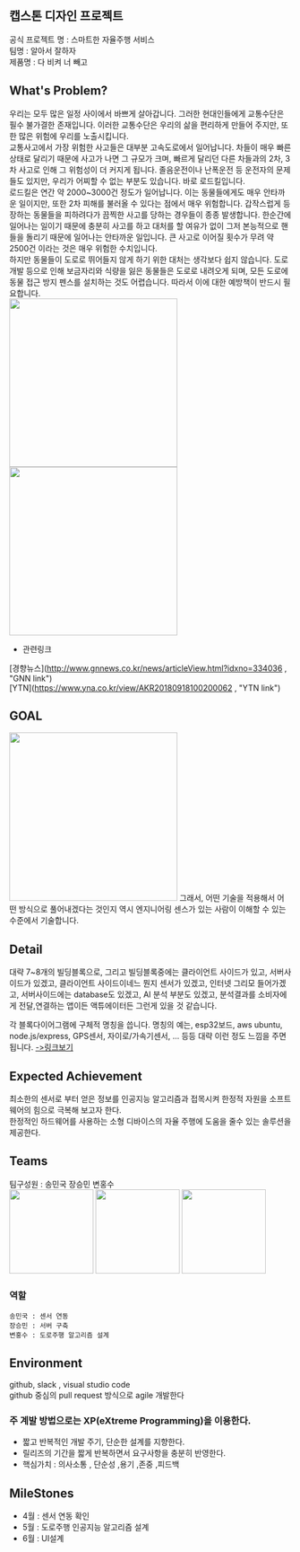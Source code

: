 ## 캡스톤 디자인 프로젝트 

  공식 프로젝트 명 : 스마트한 자율주행 서비스    
  팀명 :  알아서 잘하자    
  제품명 : 다 비켜 너 빼고    

  
## What's Problem? 
   
  우리는 모두 많은 일정 사이에서 바쁘게 살아갑니다. 그러한 현대인들에게 교통수단은 필수 불가결한 존재입니다. 이러한 교통수단은 우리의 삶을 편리하게 만들어 주지만, 또한 많은 위험에 우리를 노출시킵니다.    
  교통사고에서 가장 위험한 사고들은 대부분 고속도로에서 일어납니다. 차들이 매우 빠른 상태로 달리기 때문에 사고가 나면 그 규모가 크며, 빠르게 달리던 다른 차들과의 2차, 3차 사고로 인해 그 위험성이 더 커지게 됩니다. 졸음운전이나 난폭운전 등 운전자의 문제들도 있지만, 우리가 어찌할 수 없는 부분도 있습니다. 바로 로드킬입니다.    
  로드킬은 연간 약 2000~3000건 정도가 일어납니다. 이는 동물들에게도 매우 안타까운 일이지만, 또한 2차 피해를 불러올 수 있다는 점에서 매우 위험합니다. 갑작스럽게 등장하는 동물들을 피하려다가 끔찍한 사고를 당하는 경우들이 종종 발생합니다. 한순간에 일어나는 일이기 때문에 충분히 사고를 하고 대처를 할 여유가 없이 그저 본능적으로 핸들을 돌리기 때문에 일어나는 안타까운 일입니다. 큰 사고로 이어질 횟수가 무려 약 2500건 이라는 것은 매우 위험한 수치입니다.    
  하지만 동물들이 도로로 뛰어들지 않게 하기 위한 대처는 생각보다 쉽지 않습니다. 도로 개발 등으로 인해 보금자리와 식량을 잃은 동물들은 도로로 내려오게 되며, 모든 도로에 동물 접근 방지 펜스를 설치하는 것도 어렵습니다. 따라서 이에 대한 예방책이 반드시 필요합니다.    
  <img src="https://github.com/2020Capston6/Capston/blob/master/img/news1.png" width="300" height="300">
  <img src="https://github.com/2020Capston6/Capston/blob/master/img/news2.png" width="300" height="300">
  * 관련링크

  [경향뉴스](http://www.gnnews.co.kr/news/articleView.html?idxno=334036 , "GNN link")     
  [YTN](https://www.yna.co.kr/view/AKR20180918100200062 , "YTN link")

  
  
## GOAL
  <img src="https://github.com/2020Capston6/Capston/blob/master/img/kill_graph.png" width="300" height="300">
  그래서, 어떤 기술을 적용해서 어떤 방식으로 풀어내겠다는 것인지
  역시 엔지니어링 센스가 있는 사람이 이해할 수 있는 수준에서
  기술합니다.
  
## Detail
  
  대략 7~8개의 빌딩블록으로,  그리고 빌딩블록중에는 클라이언트 사이드가 있고, 서버사이드가 있겠고,
  클라이언트 사이드이네느 뭔지 센서가 있겠고, 인터넷 그리모 들어가겠고,  서버사이드에는 database도 있겠고,
  AI 분석 부분도 있겠고, 분석결과를 소비자에게 전달,연결하는 앱이든 액튜에이터든 그런게 있을 것 같습니다.
  
  각 블록다이어그램에 구체적 명칭을 씁니다.  명칭의 예는, esp32보드,  aws ubuntu, node.js/express, GPS센서, 자이로/가속기센서, ... 등등
  대략 이런 정도 느낌을 주면 됩니다. [->링크보기](https://www.google.com/search?q=%ED%81%B4%EB%9D%BC%EC%9D%B4%EC%96%B8%ED%8A%B8+%EC%84%9C%EB%B2%84+%EC%8B%9C%EC%8A%A4%ED%85%9C+%EA%B5%AC%EC%84%B1%EB%8F%84+%EA%B7%B8%EB%A6%AC%EA%B8%B0&tbm=isch&ved=2ahUKEwjM64WJptjoAhVWyosBHeFSC3QQ2-cCegQIABAA&oq=%ED%81%B4%EB%9D%BC%EC%9D%B4%EC%96%B8%ED%8A%B8+%EC%84%9C%EB%B2%84+%EC%8B%9C%EC%8A%A4%ED%85%9C+%EA%B5%AC%EC%84%B1%EB%8F%84+%EA%B7%B8%EB%A6%AC%EA%B8%B0&gs_lcp=CgNpbWcQA1CgpAFY1tIBYJDUAWgIcAB4BoABcogBuB6SAQUxMC4yOJgBAKABAaoBC2d3cy13aXotaW1n&sclient=img&ei=_HuNXsz9HdaUr7wP4aWtoAc&bih=1098&biw=1214#imgrc=g0kmuPL1x7CRtM)
 
  
## Expected Achievement
  
  최소한의 센서로 부터 얻은 정보를 인공지능 알고리즘과 접목시켜 한정적 자원을 소프트웨어의 힘으로 극복해 보고자 한다.    
  한정적인 하드웨어를 사용하는 소형 디바이스의 자율 주행에 도움을 줄수 있는 솔루션을 제공한다.
  
## Teams
  
  팀구성원 : 송민국 장승민 변홍수    
  <img src="https://github.com/2020Capston6/Capston/blob/master/img/1.jpeg" width="150" height="150">
  <img src="https://github.com/2020Capston6/Capston/blob/master/img/2.jpeg" width="150" height="150">
  <img src="https://github.com/2020Capston6/Capston/blob/master/img/3.jpeg" width="150" height="150">    
  ### 역할
    송민국 : 센서 연동
    장승민 : 서버 구축
    변홍수 : 도로주행 알고리즘 설계


## Environment

  github, slack , visual studio code    
  github 중심의 pull request 방식으로 agile 개발한다
  ### 주 계발 방법으로는 XP(eXtreme Programming)을 이용한다.
+ 짧고 반복적인 개발 주기, 단순한 설계를 지향한다.
+ 릴리즈의 기간을 짧게 반복하면서 요구사항을 충분히 반영한다.
+ 핵심가치 : 의사소통 , 단순성 ,용기 ,존중 ,피드백
  
 
## MileStones 
  * 4월 : 센서 연동 확인 
  * 5월 : 도로주행 인공지능 알고리즘 설계
  * 6월 : UI설계
  
